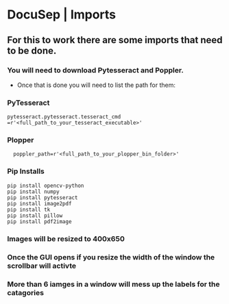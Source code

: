 # DocuSep | Imports
## For this to work there are some imports that need to be done.
### You will need to download Pytesseract and Poppler.
- Once that is done you will need to list the path for them:
### PyTesseract
```
pytesseract.pytesseract.tesseract_cmd =r'<full_path_to_your_tesseract_executable>'
```
### Plopper
```
  poppler_path=r'<full_path_to_your_plopper_bin_folder>'
```
### Pip Installs
```
pip install opencv-python
pip install numpy
pip install pytesseract
pip install image2pdf
pip install tk
pip install pillow
pip install pdf2image
```
### Images will be resized to 400x650
### Once the GUI opens if you resize the width of the window the scrollbar will activte
### More than 6 iamges in a window will mess up the labels for the catagories
